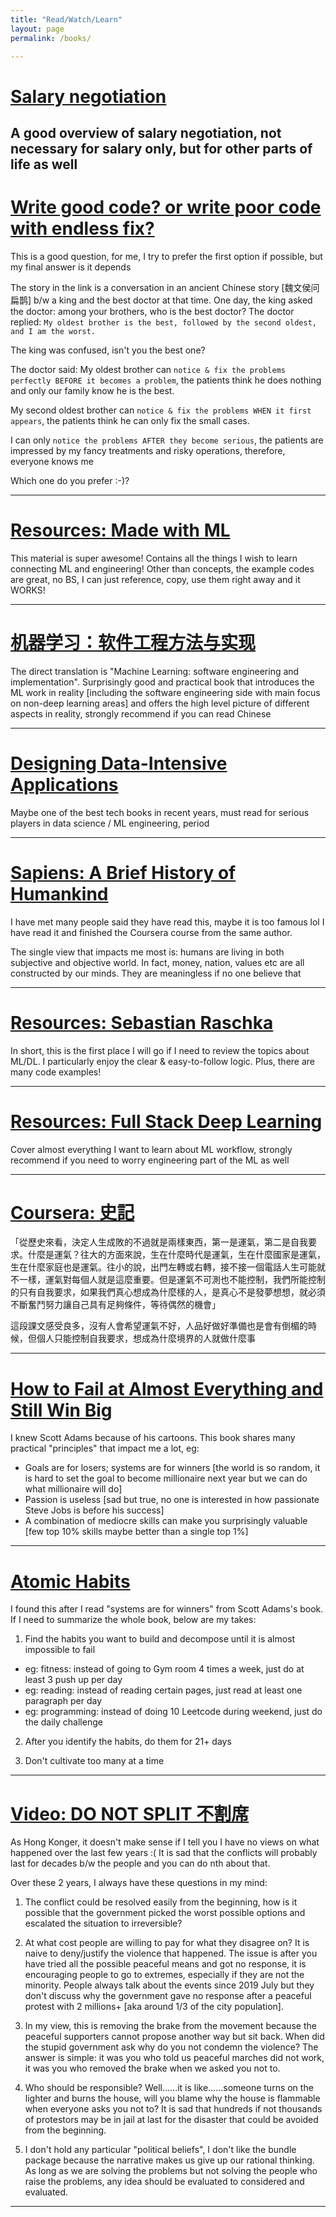 ```yaml
---
title: "Read/Watch/Learn"
layout: page
permalink: /books/

---
```

# [Salary negotiation](https://candor.co/guides/salary-negotiation)

A good overview of salary negotiation, not necessary for salary only, but for other parts of life as well
---
# [Write good code? or write poor code with endless fix?](https://www.zhihu.com/question/523096401/answer/2398904517)

This is a good question, for me, I try to prefer the first option if possible, but my final answer is it depends

The story in the link is a conversation in an ancient Chinese story [魏文侯问扁鹊] b/w a king and the best doctor at that time. One day, the king asked the doctor: among your brothers, who is the best doctor? The doctor replied: `My oldest brother is the best, followed by the second oldest, and I am the worst.`

The king was confused, isn't you the best one?

The doctor said: My oldest brother can `notice & fix the problems perfectly BEFORE it becomes a problem`, the patients think he does nothing and only our family know he is the best.

My second oldest brother can `notice & fix the problems WHEN it first appears`, the patients think he can only fix the small cases.

I can only `notice the problems AFTER they become serious`, the patients are impressed by my fancy treatments and risky operations, therefore, everyone knows me

Which one do you prefer :-)?

---
# [Resources: Made with ML](https://madewithml.com/)

This material is super awesome! Contains all the things I wish to learn connecting ML and engineering! Other than concepts, the example codes are great, no BS, I can just reference, copy, use them right away and it WORKS!

---

# [机器学习：软件工程方法与实现](https://www.amazon.com/%E6%9C%BA%E5%99%A8%E5%AD%A6%E4%B9%A0%EF%BC%9A%E8%BD%AF%E4%BB%B6%E5%B7%A5%E7%A8%8B%E6%96%B9%E6%B3%95%E4%B8%8E%E5%AE%9E%E7%8E%B0%EF%BC%88%E5%A4%A7%E5%9E%8B%E9%87%91%E8%9E%8D%E9%9B%86%E5%9B%A2%E4%B8%93%E5%AE%B6%E6%92%B0%E5%86%99%EF%BC%8C%E6%8F%90%E4%BE%9B%E9%AB%98%E8%B4%A8%E9%87%8F%E4%BB%A3%E7%A0%81%E8%AE%BE%E8%AE%A1%E5%92%8C%E5%B7%A5%E4%B8%9A%E5%BA%94%E7%94%A8%E6%A1%86%E6%9E%B6%EF%BC%89-%E6%99%BA%E8%83%BD%E7%B3%BB%E7%BB%9F%E4%B8%8E%E6%8A%80%E6%9C%AF%E4%B8%9B%E4%B9%A6-Chinese-%E5%BC%A0%E6%98%A5%E5%BC%BA-ebook/dp/B08PD77SK4)

The direct translation is "Machine Learning: software engineering and implementation". Surprisingly good and practical book that introduces the ML work in reality [including the software engineering side with main focus on non-deep learning areas] and offers the high level picture of different aspects in reality, strongly recommend if you can read Chinese

---
# [Designing Data-Intensive Applications](https://www.amazon.com/Designing-Data-Intensive-Applications-Reliable-Maintainable/dp/1449373321)

Maybe one of the best tech books in recent years, must read for serious players in data science / ML engineering, period

---

# [Sapiens: A Brief History of Humankind](https://www.amazon.com/Sapiens-Humankind-Yuval-Noah-Harari-ebook/dp/B00ICN066A)

I have met many people said they have read this, maybe it is too famous lol I have read it and finished the Coursera course from the same author.

The single view that impacts me most is: humans are living in both subjective and objective world. In fact, money, nation, values etc are all constructed by our minds. They are meaningless if no one believe that

---

# [Resources: Sebastian Raschka](https://sebastianraschka.com/resources.html)

In short, this is the first place I will go if I need to review the topics about ML/DL. I particularly enjoy the clear & easy-to-follow logic. Plus, there are many code examples!

---

# [Resources: Full Stack Deep Learning](https://fullstackdeeplearning.com/spring2021/)

Cover almost everything I want to learn about ML workflow, strongly recommend if you need to worry engineering part of the ML as well

---

# [Coursera: 史記](https://www.coursera.org/learn/shiji)

「從歷史來看，決定人生成敗的不過就是兩樣東西，第一是運氣，第二是自我要求。什麼是運氣？往大的方面來說，生在什麼時代是運氣，生在什麼國家是運氣，生在什麼家庭也是運氣。往小的說，出門左轉或右轉，接不接一個電話人生可能就不一樣，運氣對每個人就是這麼重要。但是運氣不可測也不能控制，我們所能控制的只有自我要求，如果我們真心想成為什麼樣的人，是真心不是發夢想想，就必須不斷奮鬥努力讓自己具有足夠條件，等待偶然的機會」

這段課文感受良多，沒有人會希望運氣不好，人品好做好準備也是會有倒楣的時候，但個人只能控制自我要求，想成為什麼境界的人就做什麼事

---

# [How to Fail at Almost Everything and Still Win Big](https://www.amazon.com/How-Fail-Almost-Everything-Still-ebook/dp/B00COOFBA4)

I knew Scott Adams because of his cartoons. This book shares many practical "principles" that impact me a lot, eg:
- Goals are for losers; systems are for winners [the world is so random, it is hard to set the goal to become millionaire next year but we can do what millionaire will do]
- Passion is useless [sad but true, no one is interested in how passionate Steve Jobs is before his success]
- A combination of mediocre skills can make you surprisingly valuable [few top 10% skills maybe better than a single top 1%]

---

# [Atomic Habits](https://www.amazon.com/Atomic-Habits-Proven-Build-Break/dp/0735211299)

I found this after I read "systems are for winners" from Scott Adams's book. If I need to summarize the whole book, below are my takes:

1. Find the habits you want to build and decompose until it is almost impossible to fail
- eg: fitness: instead of going to Gym room 4 times a week, just do at least 3 push up per day
- eg: reading: instead of reading certain pages, just read at least one paragraph per day
- eg: programming: instead of doing 10 Leetcode during weekend, just do the daily challenge

2. After you identify the habits, do them for 21+ days

3. Don't cultivate too many at a time

---

# [Video: DO NOT SPLIT 不割席](https://vimeo.com/504381953)

As Hong Konger, it doesn't make sense if I tell you I have no views on what happened over the last few years :( It is sad that the conflicts will probably last for decades b/w the people and you can do nth about that.

Over these 2 years, I always have these questions in my mind:
1. The conflict could be resolved easily from the beginning, how is it possible that the government picked the worst possible options and escalated the situation to irreversible?

2. At what cost people are willing to pay for what they disagree on? It is naive to deny/justify the violence that happened. The issue is after you have tried all the possible peaceful means and got no response, it is encouraging people to go to extremes, especially if they are not the minority. People always talk about the events since 2019 July but they don't discuss why the government gave no response after a peaceful protest with 2 millions+ [aka around 1/3 of the city population].

3. In my view, this is removing the brake from the movement because the peaceful supporters cannot propose another way but sit back. When did the stupid government ask why do you not condemn the violence? The answer is simple: it was you who told us peaceful marches did not work, it was you who removed the brake when we asked you not to.

4. Who should be responsible? Well......it is like......someone turns on the lighter and burns the house, will you blame why the house is flammable when everyone asks you not to? It is sad that hundreds if not thousands of protestors may be in jail at last for the disaster that could be avoided from the beginning.

5. I don't hold any particular "political beliefs", I don't like the bundle package because the narrative makes us give up our rational thinking. As long as we are solving the problems but not solving the people who raise the problems, any idea should be evaluated to considered and evaluated.

---
